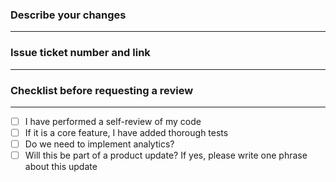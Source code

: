 ### Describe your changes
---
### Issue ticket number and link
---
### Checklist before requesting a review
---
- [ ] I have performed a self-review of my code
- [ ] If it is a core feature, I have added thorough tests
- [ ] Do we need to implement analytics?
- [ ] Will this be part of a product update? If yes, please write one phrase about this update
